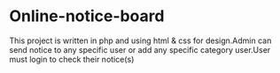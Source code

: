 # Online-notice-board

This project is written in php and using html & css for design.Admin can send notice to any specific user or add any specific category user.User must login to check their notice(s)
